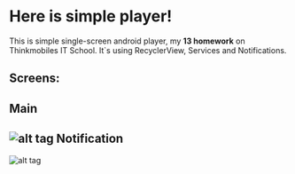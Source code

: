 Here is simple player!
===================


This is simple single-screen android player, my **13 homework** on Thinkmobiles IT School. It`s using RecyclerView, Services and Notifications. 



Screens:
-------------

Main
----------
![alt tag](http://oi66.tinypic.com/2mwtute.jpg)
Notification
----------
![alt tag](http://oi67.tinypic.com/2wrmdfm.jpg)
